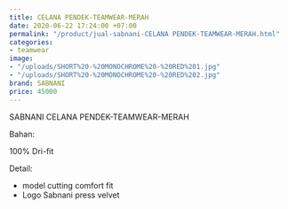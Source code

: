 ```yaml
---
title: CELANA PENDEK-TEAMWEAR-MERAH
date: 2020-06-22 17:24:00 +07:00
permalink: "/product/jual-sabnani-CELANA PENDEK-TEAMWEAR-MERAH.html"
categories:
- teamwear
image:
- "/uploads/SHORT%20-%20MONOCHROME%20-%20RED%201.jpg"
- "/uploads/SHORT%20-%20MONOCHROME%20-%20RED%202.jpg"
brand: SABNANI
price: 45000
---
```


SABNANI
CELANA PENDEK-TEAMWEAR-MERAH

Bahan:

100% Dri-fit


Detail:

- model cutting comfort fit
- Logo Sabnani press velvet